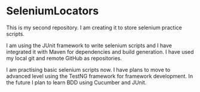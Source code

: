 # SeleniumLocators
This is my second repository. I am creating it to store selenium practice scripts.

I am using the JUnit framework to write selenium scripts and I have integrated it with Maven for dependencies and build generation.
I have used my local git and remote GitHub as repositories.

I am practising basic selenium scripts now. I have plans to move to advanced level using the TestNG framework for framework development.
In the future I plan to learn BDD using Cucumber and JUnit.
